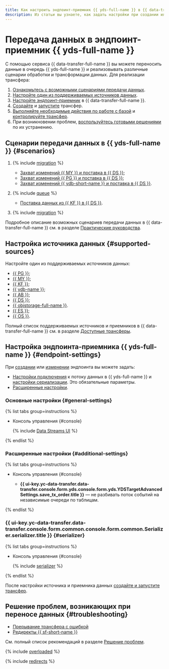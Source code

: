 ```yaml
---
title: Как настроить эндпоинт-приемник {{ yds-full-name }} в {{ data-transfer-full-name }}
description: Из статьи вы узнаете, как задать настройки при создании или изменении эндпоинта-приемника {{ yds-full-name }} в {{ data-transfer-full-name }}.
---
```

# Передача данных в эндпоинт-приемник {{ yds-full-name }}


С помощью сервиса {{ data-transfer-full-name }} вы можете переносить данные в очередь {{ yds-full-name }} и реализовывать различные сценарии обработки и трансформации данных. Для реализации трансфера:

1. [Ознакомьтесь с возможными сценариями передачи данных](#scenarios).
1. [Настройте один из поддерживаемых источников данных](#supported-sources).
1. [Настройте эндпоинт-приемник](#endpoint-settings) в {{ data-transfer-full-name }}.
1. [Cоздайте](../../transfer.md#create) и [запустите](../../transfer.md#activate) трансфер.
1. [Выполняйте необходимые действия по работе с базой](../../../../_includes/data-transfer/endpoints/sources/pg-work-with-db.md) и [контролируйте трансфер](../../monitoring.md).
1. При возникновении проблем, [воспользуйтесь готовыми решениями](#troubleshooting) по их устранению.

## Сценарии передачи данных в {{ yds-full-name }} {#scenarios}

1. {% include [migration](../../../../_includes/data-transfer/scenario-captions/cdc.md) %}
    * [Захват изменений {{ MY }} и поставка в {{ DS }}](../../../tutorials/mmy-to-yds.md);
    * [Захват изменений {{ PG }} и поставка в {{ DS }}](../../../tutorials/mpg-to-yds.md);
    * [Захват изменений {{ ydb-short-name }} и поставка в {{ DS }}](../../../tutorials/ydb-to-yds.md).

1. {% include [queue](../../../../_includes/data-transfer/scenario-captions/queue.md) %}
  
    * [Поставка данных из {{ KF }} в {{ DS }}](../../../tutorials/mkf-to-yds.md).

1. {% include [migration](../../../../_includes/data-transfer/scenario-captions/migration.md) %}

Подробное описание возможных сценариев передачи данных в {{ data-transfer-full-name }} см. в разделе [Практические руководства](../../../tutorials/index.md).

## Настройка источника данных {#supported-sources}

Настройте один из поддерживаемых источников данных:

* [{{ PG }}](../source/postgresql.md);
* [{{ MY }}](../source/mysql.md);
* [{{ KF }}](../source/kafka.md);
* [{{ ydb-name }}](../source/ydb.md);
* [{{ AB }}](../../../transfer-matrix.md#airbyte);
* [{{ DS }}](../source/data-streams.md);
* [{{ objstorage-full-name }}](../source/object-storage.md).
* [{{ ES }}](../source/elasticsearch.md);
* [{{ OS }}](../source/opensearch.md).

Полный список поддерживаемых источников и приемников в {{ data-transfer-full-name }} см. в разделе [Доступные трансферы](../../../transfer-matrix.md).

## Настройка эндпоинта-приемника {{ yds-full-name }} {#endpoint-settings}

При [создании](../index.md#create) или [изменении](../index.md#update) эндпоинта вы можете задать:

* [Настройки подключения](#general-settings) к потоку данных в {{ yds-full-name }} и [настройки сериализации](#serializer). Это обязательные параметры.
* [Расширенные настройки](#additional-settings).

### Основные настройки {#general-settings}

{% list tabs group=instructions %}

- Консоль управления {#console}

    {% include [Data Streams UI](../../../../_includes/data-transfer/necessary-settings/ui/yandex-data-streams-target.md) %}

{% endlist %}

### Расширенные настройки {#additional-settings}

{% list tabs group=instructions %}

- Консоль управления {#console}

    * **{{ ui-key.yc-data-transfer.data-transfer.console.form.yds.console.form.yds.YDSTargetAdvancedSettings.save_tx_order.title }}** — не разбивать поток событий на независимые очереди по таблицам.

{% endlist %}

### {{ ui-key.yc-data-transfer.data-transfer.console.form.common.console.form.common.Serializer.serializer.title }} {#serializer}

{% list tabs group=instructions %}

- Консоль управления {#console}

    {% include [serializer](../../../../_includes/data-transfer/serializer.md) %}

{% endlist %}

После настройки источника и приемника данных [создайте и запустите трансфер](../../transfer.md#create).

## Решение проблем, возникающих при переносе данных {#troubleshooting}

* [Прерывание трансфера с ошибкой](#overloaded)
* [Редиректы {{ sf-short-name }}](#redirects)

См. полный список рекомендаций в разделе [Решение проблем](../../../troubleshooting/index.md).

{% include [overloaded](../../../../_includes/data-transfer/troubles/overloaded.md) %}

{% include [redirects](../../../../_includes/data-transfer/troubles/data-streams/data-streams-redirects.md) %}